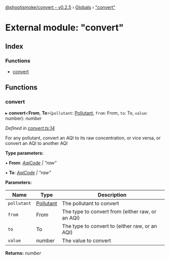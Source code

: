 [@shootismoke/convert - v0.2.5](../README.md) › [Globals](../globals.md) › ["convert"](_convert_.md)

# External module: "convert"

## Index

### Functions

* [convert](_convert_.md#convert)

## Functions

###  convert

▸ **convert**<**From**, **To**>(`pollutant`: [Pollutant](_util_pollutant_.md#pollutant), `from`: From, `to`: To, `value`: number): *number*

*Defined in [convert.ts:14](https://github.com/shootismoke/common/blob/9e664ce/packages/convert/src/convert.ts#L14)*

For any pollutant, convert an AQI to its raw concentration, or vice versa,
or convert an AQI to another AQI

**Type parameters:**

▪ **From**: *[AqiCode](_types_.md#aqicode) | "raw"*

▪ **To**: *[AqiCode](_types_.md#aqicode) | "raw"*

**Parameters:**

Name | Type | Description |
------ | ------ | ------ |
`pollutant` | [Pollutant](_util_pollutant_.md#pollutant) | The pollutant to convert |
`from` | From | The type to convert from (either raw, or an AQI) |
`to` | To | The type to convert to (either raw, or an AQI) |
`value` | number | The value to convert  |

**Returns:** *number*
